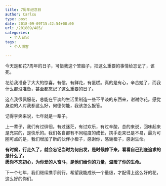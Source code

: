 ```yaml
---
title: 7周年纪念日
author: Carlxu
type: post
date: 2018-09-09T15:42:54+00:00
url: /201809/485/
categories:
  - 个人日记
tags:
  - 个人博客

---
```

今天是和花7周年的日子，可惜我这个笨脑子，把这么重要的事情给忘记了，该死。

花给我准备了大大的惊喜，有信，有鲜花，有蛋糕。真的是有心，辛苦她了，而我什么都没准备，甚至都忘记了这么重要的日子。

<!--more-->

这点我很佩服花，总能在平淡的生活里制造一些不平淡的东西来，谢谢你花。感觉身边的人对我都这么好，何德何能，我该怎么报答。

记得李笑来说，七年就是一辈子。

上一辈子，我们有过徘徊，有过迷茫，有过欢乐，有过辛酸，总的来说，回味起来是充实的，是快乐的。我们各自都有不同程度的成长，携手走来已是不易，最为可圈可点的是，我们增加了新的伙伴小橙子，感谢你，感谢橙子，感谢生命。

**有时候，行走久了，就会忘记当时为何出发，是时候停下来，看看自己到底追求的是什么了。  
愿你不忘初心，为你爱的人奋斗，是他们给你的力量，温暖了你的生命。**

下一个七年，我们继续携手前行。希望我能成长一个量级，才配得上这么好的花，这么好的你们。